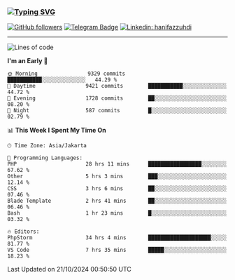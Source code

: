 ### [![Typing SVG](https://readme-typing-svg.herokuapp.com?font=lato&size=22&lines=Hi+There+👋)](https://git.io/typing-svg) 

[![GitHub followers](https://img.shields.io/github/followers/hanifazzuhdi?label=Follow&style=social)](https://github.com/hanifazzuhdi/?tab=follow) 
[![Telegram Badge](https://img.shields.io/badge/-hanif0198-blue?style=social&logo=telegram&link=https://www.t.me/hanif0198/)](https://www.t.me/hanif0198/) 
[![Linkedin: hanifazzuhdi](https://img.shields.io/badge/-hanifazzuhdi-blue?style=flat-square&logo=Linkedin&logoColor=white&link=https://www.linkedin.com/in/hanif-az-zuhdi-69688019b/)](https://www.linkedin.com/in/hanif-az-zuhdi-69688019b/) 

<hr/>

<!--START_SECTION:waka-->
![Lines of code](https://img.shields.io/badge/From%20Hello%20World%20I%27ve%20Written-71.3%20million%20lines%20of%20code-blue)

**I'm an Early 🐤** 

```text
🌞 Morning                9329 commits        ███████████░░░░░░░░░░░░░░   44.29 % 
🌆 Daytime                9421 commits        ███████████░░░░░░░░░░░░░░   44.72 % 
🌃 Evening                1728 commits        ██░░░░░░░░░░░░░░░░░░░░░░░   08.20 % 
🌙 Night                  587 commits         █░░░░░░░░░░░░░░░░░░░░░░░░   02.79 % 
```


📊 **This Week I Spent My Time On** 

```text
🕑︎ Time Zone: Asia/Jakarta

💬 Programming Languages: 
PHP                      28 hrs 11 mins      █████████████████░░░░░░░░   67.62 % 
Other                    5 hrs 3 mins        ███░░░░░░░░░░░░░░░░░░░░░░   12.14 % 
CSS                      3 hrs 6 mins        ██░░░░░░░░░░░░░░░░░░░░░░░   07.46 % 
Blade Template           2 hrs 41 mins       ██░░░░░░░░░░░░░░░░░░░░░░░   06.46 % 
Bash                     1 hr 23 mins        █░░░░░░░░░░░░░░░░░░░░░░░░   03.32 % 

🔥 Editors: 
PhpStorm                 34 hrs 4 mins       ████████████████████░░░░░   81.77 % 
VS Code                  7 hrs 35 mins       █████░░░░░░░░░░░░░░░░░░░░   18.23 % 
```


 Last Updated on 21/10/2024 00:50:50 UTC
<!--END_SECTION:waka-->

